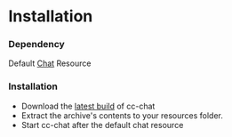 # Installation

### Dependency
Default [Chat](https://github.com/citizenfx/cfx-server-data/tree/master/resources/%5Bgameplay%5D/chat) Resource

### Installation
- Download the [latest build](https://github.com/Concept-Collective/cc-chat/releases/latest) of cc-chat 
- Extract the archive's contents to your resources folder.
- Start cc-chat after the default chat resource